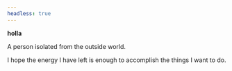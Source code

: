 ```yaml
---
headless: true
---
```

**holla**

A person isolated from the outside world.

I hope the energy I have left is enough to accomplish the things I want to do.
